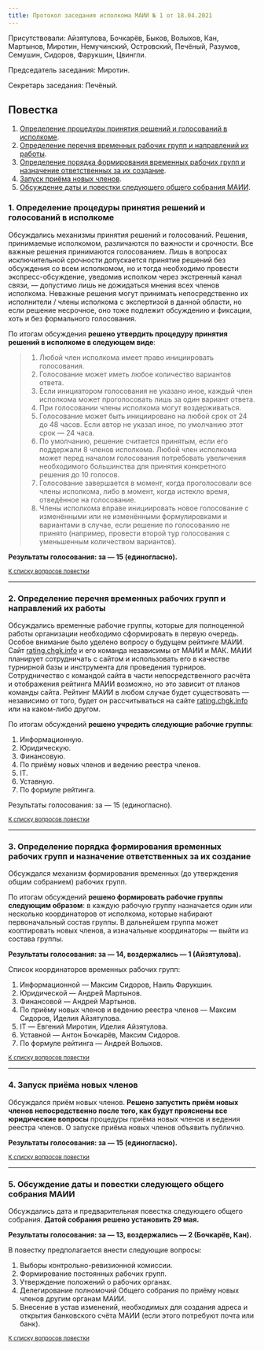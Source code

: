 ```yaml
---
title: Протокол заседания исполкома МАИИ № 1 от 18.04.2021
---
```


Присутствовали: Айзятулова, Бочкарёв, Быков, Волыхов, Кан, Мартынов, Миротин, Немучинский, Островский, Печёный, Разумов, Семушин, Сидоров, Фарукшин, Цвингли.

Председатель заседания: Миротин.

Секретарь заседания: Печёный.

## Повестка <a name="atop"></a>

1. [Определение процедуры принятия решений и голосований в исполкоме](#1).
2. [Определение перечня временных рабочих групп и направлений их работы](#2).
3. [Определение порядка формирования временных рабочих групп и назначение ответственных за их создание](#3).
4. [Запуск приёма новых членов](#4).
5. [Обсуждение даты и повестки следующего общего собрания МАИИ](#5).

### 1. Определение процедуры принятия решений и голосований в исполкоме <a name="1"></a>

Обсуждались механизмы принятия решений и голосований. Решения, принимаемые исполкомом, различаются по важности и срочности. Все важные решения принимаются голосованием. Лишь в вопросах исключительной срочности допускается принятие решений без обсуждения со всем исполкомом, но и тогда необходимо провести экспресс-обсуждение, уведомив исполком через экстренный канал связи, — допустимо лишь не дожидаться мнения всех членов исполкома. Неважные решения могут принимать непосредственно их исполнители / члены исполкома с экспертизой в данной области, но если решение несрочное, оно тоже подлежит обсуждению и фиксации, хоть и без формального голосования.

По итогам обсуждения **решено утвердить процедуру принятия решений в исполкоме в следующем виде**:

> 1. Любой член исполкома имеет право инициировать голосования.
> 2. Голосование может иметь любое количество вариантов ответа.
> 3. Если инициатором голосования не указано иное, каждый член исполкома может проголосовать лишь за один вариант ответа.
> 4. При голосовании члены исполкома могут воздерживаться.
> 5. Голосование может быть инициировано на любой срок от 24 до 48 часов. Если автор не указал иное, по умолчанию этот срок — 24 часа.
> 6. По умолчанию, решение считается принятым, если его поддержали 8 членов исполкома. Любой член исполкома может перед началом голосования потребовать увеличения необходимого большинства для принятия конкретного решения до 10 голосов.
> 7. Голосование завершается в момент, когда проголосовали все члены исполкома, либо в момент, когда истекло время, отведённое на голосование.
> 8. Члены исполкома вправе инициировать новое голосование с изменёнными или не изменёнными формулировками и вариантами в случае, если решение по голосованию не принято (например, провести второй тур голосования с уменьшенным количеством вариантов).

**Результаты голосования: за — 15 (единогласно).**

<small>[К списку вопросов повестки](#atop)</small>

---

### 2. Определение перечня временных рабочих групп и направлений их работы <a name="2"></a>

Обсуждались временные рабочие группы, которые для полноценной работы организации необходимо сформировать в первую очередь. Особое внимание было уделено вопросу о будущем рейтинге МАИИ. Сайт [rating.chgk.info](https://rating.chgk.info/) и его команда независимы от МАИИ и МАК. МАИИ планирует сотрудничать с сайтом и использовать его в качестве турнирной базы и инструмента для проведения турниров. Сотрудничество с командой сайта в части непосредственного расчёта и отображения рейтинга МАИИ возможно, но это зависит от планов команды сайта. Рейтинг МАИИ в любом случае будет существовать — независимо от того, будет он рассчитываться на сайте [rating.chgk.info](https://rating.chgk.info/) или на каком-либо другом.

По итогам обсуждений **решено учредить следующие рабочие группы**:
1. Информационную.
2. Юридическую.
3. Финансовую.
4. По приёму новых членов и ведению реестра членов.
5. IT.
6. Уставную.
7. По формуле рейтинга.

Результаты голосования: за — 15 (единогласно).

<small>[К списку вопросов повестки](#atop)</small>

---

### 3. Определение порядка формирования временных рабочих групп и назначение ответственных за их создание <a name="3"></a>

Обсуждался механизм формирования временных (до утверждения общим собранием) рабочих групп.

По итогам обсуждений **решено формировать рабочие группы следующим образом**: в каждую рабочую группу назначается один или несколько координаторов от исполкома, которые набирают первоначальный состав группы. В дальнейшем группа может кооптировать новых членов, а изначальные координаторы — выйти из состава группы.

**Результаты голосования: за — 14, воздержались — 1 (Айзятулова).**

Список координаторов временных рабочих групп:
1. Информационной — Максим Сидоров, Наиль Фарукшин.
2. Юридической — Андрей Мартынов.
3. Финансовой — Андрей Мартынов.
4. По приёму новых членов и ведению реестра членов — Максим Сидоров, Иделия Айзятулова.
5. IT — Евгений Миротин, Иделия Айзятулова.
6. Уставной — Антон Бочкарёв, Максим Сидоров.
7. По формуле рейтинга — Андрей Волыхов.

<small>[К списку вопросов повестки](#atop)</small>

---

### 4. Запуск приёма новых членов  <a name="4"></a>

Обсуждался приём новых членов. **Решено запустить приём новых членов непосредственно после того, как будут прояснены все юридические вопросы** процедуры приёма новых членов и ведения реестра членов. О запуске приёма новых членов объявить публично.

**Результаты голосования: за — 15 (единогласно).**

<small>[К списку вопросов повестки](#atop)</small>

---

### 5. Обсуждение даты и повестки следующего общего собрания МАИИ <a name="5"></a>

Обсуждались дата и предварительная повестка следующего общего собрания. **Датой собрания решено установить 29 мая.**

**Результаты голосования: за — 13, воздержались — 2 (Бочкарёв, Кан).**

В повестку предполагается внести следующие вопросы:
1. Выборы контрольно-ревизионной комиссии.
2. Формирование постоянных рабочих групп.
3. Утверждение положений о рабочих органах.
4. Делегирование полномочий Общего собрания по приёму новых членов другим органам МАИИ.
5. Внесение в устав изменений, необходимых для создания адреса и открытия банковского счёта МАИИ (если этого потребуют почта или банк).

<small>[К списку вопросов повестки](#atop)</small>
